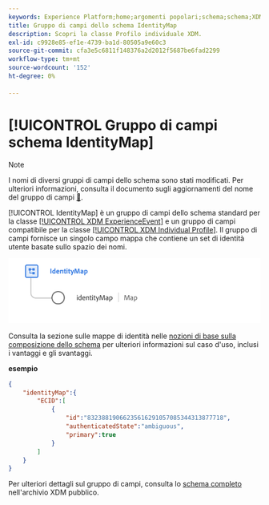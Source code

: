 ```yaml
---
keywords: Experience Platform;home;argomenti popolari;schema;schema;XDM;profilo individuale;campi;schemi;schemi;identityMap;identity map;Identity map;schema;schema;schema;mapping;unione;;home;popular topic;schema;Schema;XDM;individual profile;fields;schemas;schemas;identityMap;identity map;Identity map;Schema design;schema;map;map;map;map;union
title: Gruppo di campi dello schema IdentityMap
description: Scopri la classe Profilo individuale XDM.
exl-id: c9928e85-ef1e-4739-ba1d-80505a9e60c3
source-git-commit: cfa3e5c6811f148376a2d2012f5687be6fad2299
workflow-type: tm+mt
source-wordcount: '152'
ht-degree: 0%

---
```


# [!UICONTROL Gruppo di campi schema IdentityMap]

>[!NOTE]
>
>I nomi di diversi gruppi di campi dello schema sono stati modificati. Per ulteriori informazioni, consulta il documento sugli aggiornamenti del nome del gruppo di campi [&#128279;](../name-updates.md).

[!UICONTROL IdentityMap] è un gruppo di campi dello schema standard per la classe [[!UICONTROL XDM ExperienceEvent]](../../classes/experienceevent.md) e un gruppo di campi compatibile per la classe [[!UICONTROL XDM Individual Profile]](../../classes/individual-profile.md). Il gruppo di campi fornisce un singolo campo mappa che contiene un set di identità utente basate sullo spazio dei nomi.

![Diagramma del gruppo di campi dello schema [!UICONTROL IdentityMap]](../../images/field-groups/identitymap.png)

Consulta la sezione sulle mappe di identità nelle [nozioni di base sulla composizione dello schema](../../schema/composition.md#identityMap) per ulteriori informazioni sul caso d&#39;uso, inclusi i vantaggi e gli svantaggi.

**esempio**

```JSON
{
    "identityMap":{
        "ECID":[
            {
                "id":"83238819066235616291057085344313877718",
                "authenticatedState":"ambiguous",
                "primary":true
            }
        ]
    }
}
```

Per ulteriori dettagli sul gruppo di campi, consulta lo [schema completo](https://github.com/adobe/xdm/blob/master/components/fieldgroups/shared/identitymap.schema.json) nell&#39;archivio XDM pubblico.
